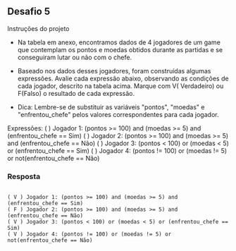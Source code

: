 ## Desafio 5

Instruções do projeto
- Na tabela em anexo, encontramos dados de 4 jogadores de um game que contemplam os pontos e moedas obtidos durante as partidas e se conseguiram lutar ou não com o chefe.

- Baseado nos dados desses jogadores, foram construídas algumas expressões. Avalie cada expressão abaixo, observando as condições de cada jogador, descrito na tabela acima. Marque com V( Verdadeiro) ou F(Falso) o resultado de cada expressão.

- Dica: Lembre-se de substituir as variáveis "pontos", "moedas" e "enfrentou_chefe" pelos valores correspondentes para cada jogador.

Expressões:
(  ) Jogador 1: (pontos >= 100) and (moedas >= 5) and (enfrentou_chefe == Sim)
(  ) Jogador 2: (pontos >= 100) and (moedas >= 5) and (enfrentou_chefe == Não)
(  ) Jogador 3: (pontos < 100) or (moedas < 5) or (enfrentou_chefe == Sim)
(  ) Jogador 4: (pontos != 100) or (moedas != 5) or not(enfrentou_chefe == Não)


### Resposta

````

( V ) Jogador 1: (pontos >= 100) and (moedas >= 5) and (enfrentou_chefe == Sim)
( F ) Jogador 2: (pontos >= 100) and (moedas >= 5) and (enfrentou_chefe == Não)
( V ) Jogador 3: (pontos < 100) or (moedas < 5) or (enfrentou_chefe == Sim)
( V ) Jogador 4: (pontos != 100) or (moedas != 5) or not(enfrentou_chefe == Não)

````
